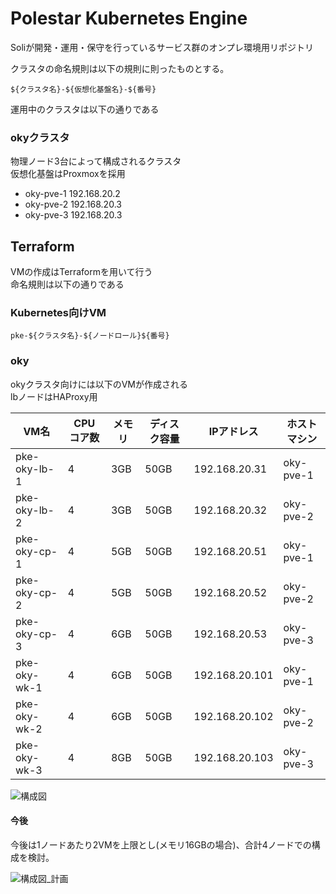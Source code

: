 # Polestar Kubernetes Engine

Soliが開発・運用・保守を行っているサービス群のオンプレ環境用リポジトリ

クラスタの命名規則は以下の規則に則ったものとする。

```
${クラスタ名}-${仮想化基盤名}-${番号}
```

運用中のクラスタは以下の通りである

### okyクラスタ

物理ノード3台によって構成されるクラスタ  
仮想化基盤はProxmoxを採用 

- oky-pve-1 192.168.20.2
- oky-pve-2 192.168.20.3
- oky-pve-3 192.168.20.3

## Terraform

VMの作成はTerraformを用いて行う  
命名規則は以下の通りである

### Kubernetes向けVM

```
pke-${クラスタ名}-${ノードロール}${番号}
```

### oky

okyクラスタ向けには以下のVMが作成される  
lbノードはHAProxy用

| VM名          | CPU コア数  | メモリ  | ディスク容量   | IPアドレス       | ホストマシン   | 
| ------------- | ---------- | ------ | ------------ | --------------- | ------------ | 
| pke-oky-lb-1  | 4          | 3GB    | 50GB         | 192.168.20.31   | oky-pve-1    | 
| pke-oky-lb-2  | 4          | 3GB    | 50GB         | 192.168.20.32   | oky-pve-2    |
| pke-oky-cp-1  | 4          | 5GB    | 50GB         | 192.168.20.51   | oky-pve-1    | 
| pke-oky-cp-2  | 4          | 5GB    | 50GB         | 192.168.20.52   | oky-pve-2    |  
| pke-oky-cp-3  | 4          | 6GB    | 50GB         | 192.168.20.53   | oky-pve-3    |  
| pke-oky-wk-1  | 4          | 6GB    | 50GB         | 192.168.20.101  | oky-pve-1    | 
| pke-oky-wk-2  | 4          | 6GB    | 50GB         | 192.168.20.102  | oky-pve-2    |
| pke-oky-wk-3  | 4          | 8GB    | 50GB         | 192.168.20.103  | oky-pve-3    | 

![構成図](https://media.soli0222.com/polestar/d356e077-effe-416f-bc35-fec01c91cf0c.png)

#### 今後

今後は1ノードあたり2VMを上限とし(メモリ16GBの場合)、合計4ノードでの構成を検討。

![構成図_計画](https://media.soli0222.com/polestar/6ee80145-3491-4748-ae84-ce8d51c20b48.png)